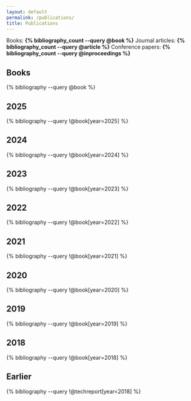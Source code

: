 ```yaml
---
layout: default
permalink: /publications/
title: Publications
---
```


<div class="pubicons float-right pt-2">
<span class="mr-3 py-1 px-2 border border-red">
<i class="fas fa-book"></i> Books:
<b class="text-red">{% bibliography_count --query @book %}</b>
</span>
<span class="mr-3 py-1 px-2 border border-red">
<i class="fas fa-book-open"></i> Journal articles:
<b class="text-red">{% bibliography_count --query @article %}</b>
</span>
<span class="mr-3 py-1 px-2 border border-red">
<i class="fas fa-file-alt"></i> Conference papers:
<b class="text-red">{% bibliography_count --query @inproceedings %}</b>
</span>
</div>

<div class="publications" style="clear: both;">

<h2>Books</h2>
{% bibliography --query @book %}

<h2>2025</h2>
{% bibliography --query !@book[year=2025] %}

<h2>2024</h2>
{% bibliography --query !@book[year=2024] %}

<h2>2023</h2>
{% bibliography --query !@book[year=2023] %}

<h2>2022</h2>
{% bibliography --query !@book[year=2022] %}

<h2>2021</h2>
{% bibliography --query !@book[year=2021] %}

<h2>2020</h2>
{% bibliography --query !@book[year=2020] %}

<h2>2019</h2>
{% bibliography --query !@book[year=2019] %}

<h2>2018</h2>
{% bibliography --query !@book[year=2018] %}

<h2>Earlier</h2>
{% bibliography --query !@techreport[year<2018] %}

</div>

<script>
$('.collapser').click(function
() { $(this).closest('.paper').find('.collapse').collapse('toggle'); });
//
$('.bibliography').attr("reversed", "reversed")
</script>
